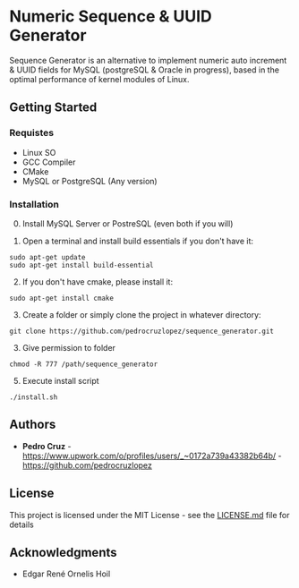 # Numeric Sequence & UUID Generator 

Sequence Generator is an alternative to implement numeric auto increment & UUID fields for MySQL (postgreSQL & Oracle in progress), based in the optimal performance of kernel modules of Linux.

## Getting Started

### Requistes

- Linux SO 
- GCC Compiler
- CMake
- MySQL or PostgreSQL (Any version)

### Installation

0. Install MySQL Server or PostreSQL (even both if you will) 

1. Open a terminal and install build essentials if you don't have it: 

```
sudo apt-get update
sudo apt-get install build-essential
```
2. If you don't have cmake, please install it:

```
sudo apt-get install cmake
```

3. Create a folder or simply clone the project in whatever directory: 

```
git clone https://github.com/pedrocruzlopez/sequence_generator.git
```
3. Give permission to folder 

```
chmod -R 777 /path/sequence_generator
```

5. Execute install script

```
./install.sh
```

## Authors

* **Pedro Cruz** - https://www.upwork.com/o/profiles/users/_~0172a739a43382b64b/  -  https://github.com/pedrocruzlopez

## License

This project is licensed under the MIT License - see the [LICENSE.md](LICENSE.md) file for details

## Acknowledgments

* Edgar René Ornelis Hoil

